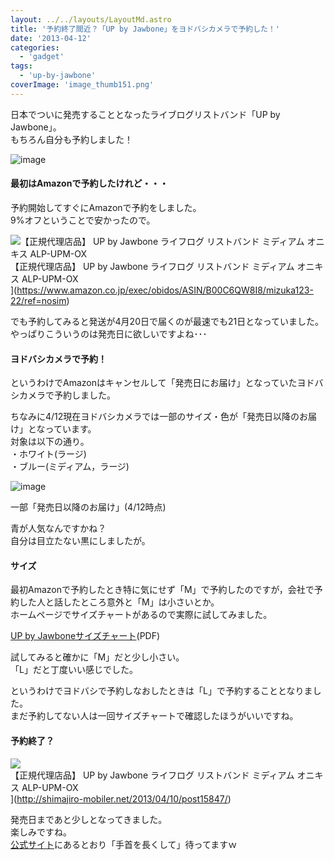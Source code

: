 ```yaml
---
layout: ../../layouts/LayoutMd.astro
title: '予約終了間近？「UP by Jawbone」をヨドバシカメラで予約した！'
date: '2013-04-12'
categories:
  - 'gadget'
tags:
  - 'up-by-jawbone'
coverImage: 'image_thumb151.png'
---
```


日本でついに発売することとなったライブログリストバンド「UP by Jawbone」。  
もちろん自分も予約しました！

![image](/archive/images/image_thumb15.png 'image')

#### 最初はAmazonで予約したけれど・・・

予約開始してすぐにAmazonで予約をしました。  
9%オフということで安かったので。

![【正規代理店品】 UP by Jawbone ライフログ リストバンド ミディアム オニキス ALP-UPM-OX](/archive/images/41nslP9cGeL._SL160_.jpg)  
【正規代理店品】 UP by Jawbone ライフログ リストバンド ミディアム オニキス ALP-UPM-OX  
](https://www.amazon.co.jp/exec/obidos/ASIN/B00C6QW8I8/mizuka123-22/ref=nosim)

でも予約してみると発送が4月20日で届くのが最速でも21日となっていました。  
やっぱりこういうのは発売日に欲しいですよね･･･

#### ヨドバシカメラで予約！

というわけでAmazonはキャンセルして「発売日にお届け」となっていたヨドバシカメラで予約しました。

ちなみに4/12現在ヨドバシカメラでは一部のサイズ・色が「発売日以降のお届け」となっています。  
対象は以下の通り。  
・ホワイト(ラージ)  
・ブルー(ミディアム，ラージ)

![image](/archive/images/image_thumb16.png 'image')

一部「発売日以降のお届け」(4/12時点)

青が人気なんですかね？  
自分は目立たない黒にしましたが。

#### サイズ

最初Amazonで予約したとき特に気にせず「M」で予約したのですが，会社で予約した人と話したところ意外と「M」は小さいとか。  
ホームページでサイズチャートがあるので実際に試してみました。

[UP by Jawboneサイズチャート](http://trinity.jp/products/pdf/UP_SizeGuide_jp.pdf)(PDF)

試してみると確かに「M」だと少し小さい。  
「L」だと丁度いい感じでした。

というわけでヨドバシで予約しなおしたときは「L」で予約することとなりました。  
まだ予約してない人は一回サイズチャートで確認したほうがいいですね。

#### 予約終了？

![](/archive/images/41nslP9cGeL._SL160_.jpg)  
【正規代理店品】 UP by Jawbone ライフログ リストバンド ミディアム オニキス ALP-UPM-OX  
](http://shimajiro-mobiler.net/2013/04/10/post15847/)

発売日まであと少しとなってきました。  
楽しみですね。  
[公式サイト](http://trinity.jp/blog/2013/04/up_by_jawbone_3.html)にあるとおり「手首を長くして」待ってますｗ
